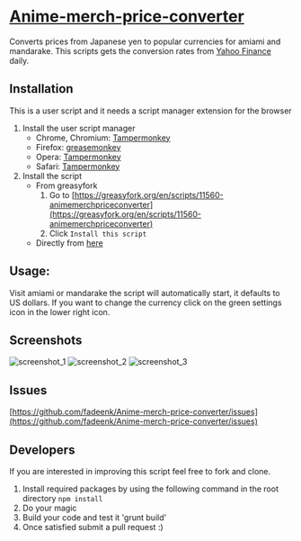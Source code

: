 # [Anime-merch-price-converter](https://github.com/fadeenk/Anime-merch-price-converter)
Converts prices from Japanese yen to popular currencies for amiami and mandarake. This scripts gets the conversion rates from [Yahoo Finance](https://finance.yahoo.com) daily.

## Installation
This is a user script and it needs a script manager extension for the browser

1. Install the user script manager
    * Chrome, Chromium: [Tampermonkey](https://chrome.google.com/webstore/detail/tampermonkey/dhdgffkkebhmkfjojejmpbldmpobfkfo)
    * Firefox: [greasemonkey](https://addons.mozilla.org/zh-TW/firefox/addon/greasemonkey/)
    * Opera: [Tampermonkey](https://addons.opera.com/zh-tw/extensions/details/tampermonkey-beta/?display=en)
    * Safari: [Tampermonkey](https://tampermonkey.net)
2. Install the script
	- From greasyfork
		1. Go to [https://greasyfork.org/en/scripts/11560-animemerchpriceconverter](https://greasyfork.org/en/scripts/11560-animemerchpriceconverter)
		2. Click `Install this script`
	- Directly from [here](https://github.com/fadeenk/Anime-merch-price-converter/raw/master/dist/AMPC.user.js)

## Usage:

Visit amiami or mandarake the script will automatically start, it defaults to US dollars. If you want to change the currency click on the green settings icon in the lower right icon.

## Screenshots

![screenshot_1](http://i.imgur.com/SETTxux.png)
![screenshot_2](http://i.imgur.com/HEm2RaY.jpg)
![screenshot_3](http://i.imgur.com/VjTkEDh.png)

## Issues

[https://github.com/fadeenk/Anime-merch-price-converter/issues](https://github.com/fadeenk/Anime-merch-price-converter/issues)

## Developers
If you are interested in improving this script feel free to fork and clone.

1. Install required packages by using the following command in the root directory  `npm install`
2. Do your magic
3. Build your code and test it 'grunt build'
4. Once satisfied submit a pull request :)
